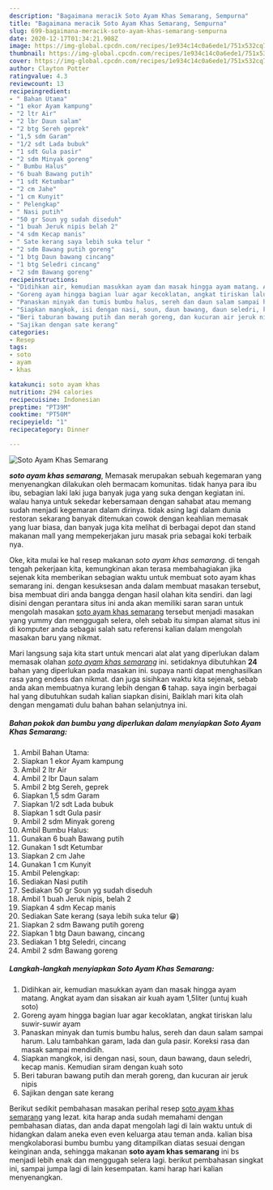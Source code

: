 ```yaml
---
description: "Bagaimana meracik Soto Ayam Khas Semarang, Sempurna"
title: "Bagaimana meracik Soto Ayam Khas Semarang, Sempurna"
slug: 699-bagaimana-meracik-soto-ayam-khas-semarang-sempurna
date: 2020-12-17T01:34:21.908Z
image: https://img-global.cpcdn.com/recipes/1e934c14c0a6ede1/751x532cq70/soto-ayam-khas-semarang-foto-resep-utama.jpg
thumbnail: https://img-global.cpcdn.com/recipes/1e934c14c0a6ede1/751x532cq70/soto-ayam-khas-semarang-foto-resep-utama.jpg
cover: https://img-global.cpcdn.com/recipes/1e934c14c0a6ede1/751x532cq70/soto-ayam-khas-semarang-foto-resep-utama.jpg
author: Clayton Potter
ratingvalue: 4.3
reviewcount: 13
recipeingredient:
- " Bahan Utama"
- "1 ekor Ayam kampung"
- "2 ltr Air"
- "2 lbr Daun salam"
- "2 btg Sereh geprek"
- "1,5 sdm Garam"
- "1/2 sdt Lada bubuk"
- "1 sdt Gula pasir"
- "2 sdm Minyak goreng"
- " Bumbu Halus"
- "6 buah Bawang putih"
- "1 sdt Ketumbar"
- "2 cm Jahe"
- "1 cm Kunyit"
- " Pelengkap"
- " Nasi putih"
- "50 gr Soun yg sudah diseduh"
- "1 buah Jeruk nipis belah 2"
- "4 sdm Kecap manis"
- " Sate kerang saya lebih suka telur "
- "2 sdm Bawang putih goreng"
- "1 btg Daun bawang cincang"
- "1 btg Seledri cincang"
- "2 sdm Bawang goreng"
recipeinstructions:
- "Didihkan air, kemudian masukkan ayam dan masak hingga ayam matang. Angkat ayam dan sisakan air kuah ayam 1,5liter (untuj kuah soto)"
- "Goreng ayam hingga bagian luar agar kecoklatan, angkat tiriskan lalu suwir-suwir ayam"
- "Panaskan minyak dan tumis bumbu halus, sereh dan daun salam sampai harum. Lalu tambahkan garam, lada dan gula pasir. Koreksi rasa dan masak sampai mendidih."
- "Siapkan mangkok, isi dengan nasi, soun, daun bawang, daun seledri, kecap manis. Kemudian siram dengan kuah soto"
- "Beri taburan bawang putih dan merah goreng, dan kucuran air jeruk nipis"
- "Sajikan dengan sate kerang"
categories:
- Resep
tags:
- soto
- ayam
- khas

katakunci: soto ayam khas 
nutrition: 294 calories
recipecuisine: Indonesian
preptime: "PT39M"
cooktime: "PT50M"
recipeyield: "1"
recipecategory: Dinner

---
```



![Soto Ayam Khas Semarang](https://img-global.cpcdn.com/recipes/1e934c14c0a6ede1/751x532cq70/soto-ayam-khas-semarang-foto-resep-utama.jpg)

<b><i>soto ayam khas semarang</i></b>, Memasak merupakan sebuah kegemaran yang menyenangkan dilakukan oleh bermacam komunitas. tidak hanya para ibu ibu, sebagian laki laki juga banyak juga yang suka dengan kegiatan ini. walau hanya untuk sekedar kebersamaan dengan sahabat atau memang sudah menjadi kegemaran dalam dirinya. tidak asing lagi dalam dunia restoran sekarang banyak ditemukan cowok dengan keahlian memasak yang luar biasa, dan banyak juga kita melihat di berbagai depot dan stand makanan mall yang mempekerjakan juru masak pria sebagai koki terbaik nya.



Oke, kita mulai ke hal resep makanan <i>soto ayam khas semarang</i>. di tengah tengah pekerjaan kita, kemungkinan akan terasa membahagiakan jika sejenak kita memberikan sebagian waktu untuk membuat soto ayam khas semarang ini. dengan kesuksesan anda dalam membuat masakan tersebut, bisa membuat diri anda bangga dengan hasil olahan kita sendiri. dan lagi disini dengan perantara situs ini anda akan memiliki saran saran untuk mengolah masakan <u>soto ayam khas semarang</u> tersebut menjadi masakan yang yummy dan menggugah selera, oleh sebab itu simpan alamat situs ini di komputer anda sebagai salah satu referensi kalian dalam mengolah masakan baru yang nikmat.


Mari langsung saja kita start untuk mencari alat alat yang diperlukan dalam memasak olahan <u><i>soto ayam khas semarang</i></u> ini. setidaknya dibutuhkan <b>24</b> bahan yang diperlukan pada masakan ini. supaya nanti dapat menghasilkan rasa yang endess dan nikmat. dan juga sisihkan waktu kita sejenak, sebab anda akan membuatnya kurang lebih dengan <b>6</b> tahap. saya ingin berbagai hal yang dibutuhkan sudah kalian siapkan disini, Baiklah mari kita olah dengan mengamati dulu bahan bahan selanjutnya ini.

<!--inarticleads1-->

##### Bahan pokok dan bumbu yang diperlukan dalam menyiapkan Soto Ayam Khas Semarang:

1. Ambil  Bahan Utama:
1. Siapkan 1 ekor Ayam kampung
1. Ambil 2 ltr Air
1. Ambil 2 lbr Daun salam
1. Ambil 2 btg Sereh, geprek
1. Siapkan 1,5 sdm Garam
1. Siapkan 1/2 sdt Lada bubuk
1. Siapkan 1 sdt Gula pasir
1. Ambil 2 sdm Minyak goreng
1. Ambil  Bumbu Halus:
1. Gunakan 6 buah Bawang putih
1. Gunakan 1 sdt Ketumbar
1. Siapkan 2 cm Jahe
1. Gunakan 1 cm Kunyit
1. Ambil  Pelengkap:
1. Sediakan  Nasi putih
1. Sediakan 50 gr Soun yg sudah diseduh
1. Ambil 1 buah Jeruk nipis, belah 2
1. Siapkan 4 sdm Kecap manis
1. Sediakan  Sate kerang (saya lebih suka telur 😁)
1. Siapkan 2 sdm Bawang putih goreng
1. Siapkan 1 btg Daun bawang, cincang
1. Sediakan 1 btg Seledri, cincang
1. Ambil 2 sdm Bawang goreng




<!--inarticleads2-->

##### Langkah-langkah menyiapkan Soto Ayam Khas Semarang:

1. Didihkan air, kemudian masukkan ayam dan masak hingga ayam matang. Angkat ayam dan sisakan air kuah ayam 1,5liter (untuj kuah soto)
1. Goreng ayam hingga bagian luar agar kecoklatan, angkat tiriskan lalu suwir-suwir ayam
1. Panaskan minyak dan tumis bumbu halus, sereh dan daun salam sampai harum. Lalu tambahkan garam, lada dan gula pasir. Koreksi rasa dan masak sampai mendidih.
1. Siapkan mangkok, isi dengan nasi, soun, daun bawang, daun seledri, kecap manis. Kemudian siram dengan kuah soto
1. Beri taburan bawang putih dan merah goreng, dan kucuran air jeruk nipis
1. Sajikan dengan sate kerang




Berikut sedikit pembahasan masakan perihal resep <u>soto ayam khas semarang</u> yang lezat. kita harap anda sudah memahami dengan pembahasan diatas, dan anda dapat mengolah lagi di lain waktu untuk di hidangkan dalam aneka even even keluarga atau teman anda. kalian bisa mengkolaborasi bumbu bumbu yang ditampilkan diatas sesuai dengan keinginan anda, sehingga makanan <b>soto ayam khas semarang</b> ini bs menjadi lebih enak dan menggugah selera lagi. berikut pembahasan singkat ini, sampai jumpa lagi di lain kesempatan. kami harap hari kalian menyenangkan.
